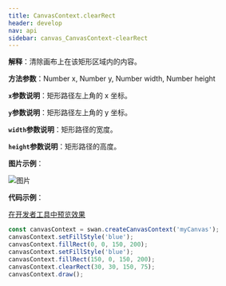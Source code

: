 ```yaml
---
title: CanvasContext.clearRect
header: develop
nav: api
sidebar: canvas_CanvasContext-clearRect
---
```




 
**解释**：清除画布上在该矩形区域内的内容。

**方法参数**：Number x, Number y, Number width, Number height

**`x`参数说明**：矩形路径左上角的 x 坐标。

**`y`参数说明**：矩形路径左上角的 y 坐标。

**`width`参数说明**：矩形路径的宽度。

**`height`参数说明**：矩形路径的高度。

**图片示例**：

![图片](../../../../img/api/canvas/clearRect.png)

**代码示例**：

<a href="swanide://fragment/3b71cc1ec5750d4b8555c914f211fe761573722908842" title="在开发者工具中预览效果" target="_self">在开发者工具中预览效果</a>

```js
const canvasContext = swan.createCanvasContext('myCanvas');
canvasContext.setFillStyle('blue');
canvasContext.fillRect(0, 0, 150, 200);
canvasContext.setFillStyle('blue');
canvasContext.fillRect(150, 0, 150, 200);
canvasContext.clearRect(30, 30, 150, 75);
canvasContext.draw();
```




